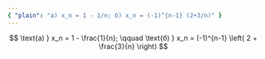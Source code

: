 ```yaml
---
{ "plain": "а) x_n = 1 - 1/n; б) x_n = (-1)^{n-1} (2+3/n)" }
---
```


$$ \text{а) } x_n = 1 - \frac{1}{n}; \qquad \text{б) } x_n = (-1)^{n-1} \left( 2 + \frac{3}{n} \right) $$